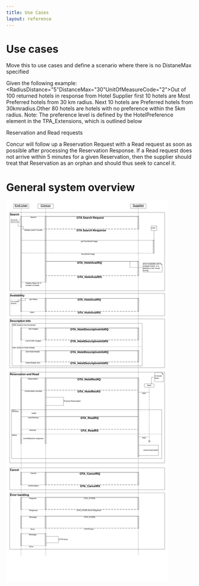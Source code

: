 ```yaml
---
title: Use Cases
layout: reference
---
```




# Use cases


Move this to use cases and define a scenario where there is no DistaneMax specified

Given the following example: <RadiusDistance="5"DistanceMax="30"UnitOfMeasureCode="2">Out of 100 returned hotels in response from Hotel Supplier first 10 hotels are Most Preferred hotels from 30 km radius. Next 10 hotels are Preferred hotels from 30kmradius.Other 80 hotels are hotels with no preference within the 5km radius. Note: The preference level is defined by the HotelPreference element in the TPA_Extensions, which is outlined below


Reservation and Read requests

Concur will follow up a Reservation Request with a Read request as soon as possible after processing the Reservation Response. If a Read request does not arrive within 5 minutes for a given Reservation, then the supplier should treat that Reservation as an orphan and should thus seek to cancel it.




 
# General system overview 

![./media/image1.png](./images/diagrams/hs2-sequence-diagram.png)